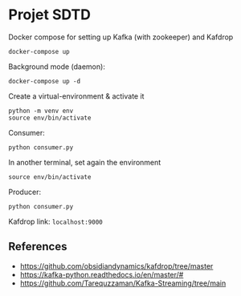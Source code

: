 # Projet SDTD

Docker compose for setting up Kafka (with zookeeper) and Kafdrop

```
docker-compose up
```

Background mode (daemon):

```
docker-compose up -d
```

Create a virtual-environment & activate it

```
python -m venv env
source env/bin/activate
```

Consumer:

```
python consumer.py
```

In another terminal, set again the environment

```
source env/bin/activate
```

Producer:

```
python consumer.py
```

Kafdrop link: `localhost:9000`

## References

- https://github.com/obsidiandynamics/kafdrop/tree/master
- https://kafka-python.readthedocs.io/en/master/#
- https://github.com/Tarequzzaman/Kafka-Streaming/tree/main
